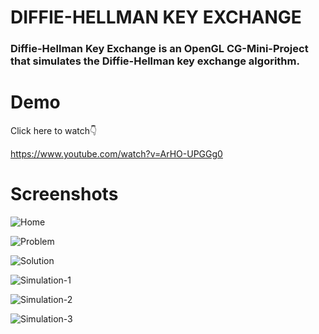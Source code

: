 # DIFFIE-HELLMAN KEY EXCHANGE


### Diffie-Hellman Key Exchange is an OpenGL CG-Mini-Project that simulates the Diffie-Hellman key exchange algorithm.


# Demo

Click here to watch:point_down: 

https://www.youtube.com/watch?v=ArHO-UPGGg0

# Screenshots

![Home](https://github.com/praveenhonavar/cg-diffe/blob/master/Screenshots/Screenshot%20(59).png)

![Problem](https://github.com/praveenhonavar/cg-diffe/blob/master/Screenshots/Screenshot%20(60).png)

![Solution](https://github.com/praveenhonavar/cg-diffe/blob/master/Screenshots/Screenshot%20(61).png)

![Simulation-1](https://github.com/praveenhonavar/cg-diffe/blob/master/Screenshots/Screenshot%20(62).png)


![Simulation-2](https://github.com/praveenhonavar/cg-diffe/blob/master/Screenshots/Screenshot%20(63).png)


![Simulation-3](https://github.com/praveenhonavar/cg-diffe/blob/master/Screenshots/Screenshot%20(64).png)





